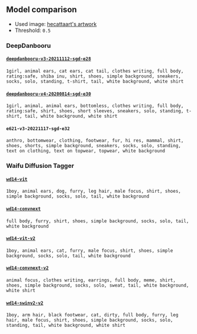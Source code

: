 Model comparison
---

* Used image: [hecattaart's artwork](https://vk.com/hecattaart?w=wall-89063929_3767)
* Threshold: `0.5`

### DeepDanbooru

#### [`deepdanbooru-v3-20211112-sgd-e28`](https://github.com/KichangKim/DeepDanbooru/releases/tag/v3-20211112-sgd-e28)
```
1girl, animal ears, cat ears, cat tail, clothes writing, full body, rating:safe, shiba inu, shirt, shoes, simple background, sneakers, socks, solo, standing, t-shirt, tail, white background, white shirt
```

#### [`deepdanbooru-v4-20200814-sgd-e30`](https://github.com/KichangKim/DeepDanbooru/releases/tag/v4-20200814-sgd-e30)
```
1girl, animal, animal ears, bottomless, clothes writing, full body, rating:safe, shirt, shoes, short sleeves, sneakers, solo, standing, t-shirt, tail, white background, white shirt
```

#### `e621-v3-20221117-sgd-e32`
```
anthro, bottomwear, clothing, footwear, fur, hi res, mammal, shirt, shoes, shorts, simple background, sneakers, socks, solo, standing, text on clothing, text on topwear, topwear, white background
```

### Waifu Diffusion Tagger

#### [`wd14-vit`](https://huggingface.co/SmilingWolf/wd-v1-4-vit-tagger)
```
1boy, animal ears, dog, furry, leg hair, male focus, shirt, shoes, simple background, socks, solo, tail, white background
```

#### [`wd14-convnext`](https://huggingface.co/SmilingWolf/wd-v1-4-convnext-tagger)
```
full body, furry, shirt, shoes, simple background, socks, solo, tail, white background
```

#### [`wd14-vit-v2`](https://huggingface.co/SmilingWolf/wd-v1-4-vit-tagger-v2)
```
1boy, animal ears, cat, furry, male focus, shirt, shoes, simple background, socks, solo, tail, white background
```

#### [`wd14-convnext-v2`](https://huggingface.co/SmilingWolf/wd-v1-4-convnext-tagger-v2)
```
animal focus, clothes writing, earrings, full body, meme, shirt, shoes, simple background, socks, solo, sweat, tail, white background, white shirt
```

#### [`wd14-swinv2-v2`](https://huggingface.co/SmilingWolf/wd-v1-4-swinv2-tagger-v2)
```
1boy, arm hair, black footwear, cat, dirty, full body, furry, leg hair, male focus, shirt, shoes, simple background, socks, solo, standing, tail, white background, white shirt
```